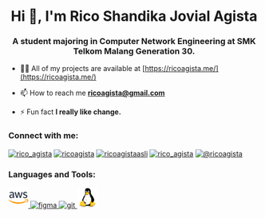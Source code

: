 <h1 align="center">Hi 👋, I'm Rico Shandika Jovial Agista</h1>
<h3 align="center">A student majoring in Computer Network Engineering at SMK Telkom Malang Generation 30.</h3>

- 👨‍💻 All of my projects are available at [https://ricoagista.me/](https://ricoagista.me/)

- 📫 How to reach me **ricoagista@gmail.com**

- ⚡ Fun fact **I really like change.**

<h3 align="left">Connect with me:</h3>
<p align="left">
<a href="https://twitter.com/rico_agista" target="blank"><img align="center" src="https://raw.githubusercontent.com/rahuldkjain/github-profile-readme-generator/master/src/images/icons/Social/twitter.svg" alt="rico_agista" height="30" width="40" /></a>
<a href="https://linkedin.com/in/ricoagista" target="blank"><img align="center" src="https://raw.githubusercontent.com/rahuldkjain/github-profile-readme-generator/master/src/images/icons/Social/linked-in-alt.svg" alt="ricoagista" height="30" width="40" /></a>
<a href="https://fb.com/ricoagistaasli" target="blank"><img align="center" src="https://raw.githubusercontent.com/rahuldkjain/github-profile-readme-generator/master/src/images/icons/Social/facebook.svg" alt="ricoagistaasli" height="30" width="40" /></a>
<a href="https://instagram.com/rico_agista" target="blank"><img align="center" src="https://raw.githubusercontent.com/rahuldkjain/github-profile-readme-generator/master/src/images/icons/Social/instagram.svg" alt="rico_agista" height="30" width="40" /></a>
<a href="https://medium.com/@ricoagista" target="blank"><img align="center" src="https://raw.githubusercontent.com/rahuldkjain/github-profile-readme-generator/master/src/images/icons/Social/medium.svg" alt="@ricoagista" height="30" width="40" /></a>
</p>

<h3 align="left">Languages and Tools:</h3>
<p align="left"> <a href="https://aws.amazon.com" target="_blank" rel="noreferrer"> <img src="https://raw.githubusercontent.com/devicons/devicon/master/icons/amazonwebservices/amazonwebservices-original-wordmark.svg" alt="aws" width="40" height="40"/> </a> <a href="https://www.figma.com/" target="_blank" rel="noreferrer"> <img src="https://www.vectorlogo.zone/logos/figma/figma-icon.svg" alt="figma" width="40" height="40"/> </a> <a href="https://git-scm.com/" target="_blank" rel="noreferrer"> <img src="https://www.vectorlogo.zone/logos/git-scm/git-scm-icon.svg" alt="git" width="40" height="40"/> </a> <a href="https://www.linux.org/" target="_blank" rel="noreferrer"> <img src="https://raw.githubusercontent.com/devicons/devicon/master/icons/linux/linux-original.svg" alt="linux" width="40" height="40"/> </a> </p>
